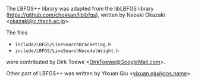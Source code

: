 The LBFGS++ library was adapted from the libLBFGS library
(https://github.com/chokkan/liblbfgs), written by
Naoaki Okazaki <<okazaki@c.titech.ac.jp>>.

The files

- `include/LBFGS/LineSearchBracketing.h`
- `include/LBFGS/LineSearchNocedalWright.h`

were contributed by Dirk Toewe <<DirkToewe@GoogleMail.com>>.

Other part of LBFGS++ was written by Yixuan Qiu <<yixuan.qiu@cos.name>>.
